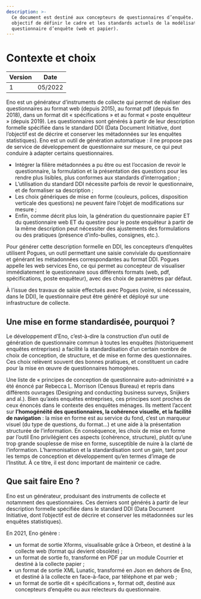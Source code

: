 ```yaml
---
description: >-
  Ce document est destiné aux concepteurs de questionnaires d’enquête. Il a pour
  objectif de définir le cadre et les standards actuels de la modélisation d’un
  questionnaire d’enquête (web et papier).
---
```


# Contexte et choix

| Version | Date    |
| ------- | ------- |
| 1       | 05/2022 |

Eno est un générateur d’instruments de collecte qui permet de réaliser des questionnaires au format web (depuis 2015), au format pdf (depuis fin 2018), dans un format dit « spécifications » et au format « poste enquêteur » (depuis 2019). Les questionnaires sont générés à partir de leur description formelle spécifiée dans le standard DDI (Data Document Initiative, dont l’objectif est de décrire et conserver les métadonnées sur les enquêtes statistiques). Eno est un outil de génération automatique : il ne propose pas de service de développement de questionnaire sur mesure, ce qui peut conduire à adapter certains questionnaires.

* Intégrer la filière métadonnées a pu être ou est l’occasion de revoir le questionnaire, la formulation et la présentation des questions pour les rendre plus lisibles, plus conformes aux standards d’interrogation ;
* L’utilisation du standard DDI nécessite parfois de revoir le questionnaire, et de formaliser sa description ;
* Les choix génériques de mise en forme (couleurs, polices, disposition verticale des questions) ne peuvent faire l’objet de modifications sur mesure ;
* Enfin, comme décrit plus loin, la génération du questionnaire papier ET du questionnaire web ET du questire pour le poste enquêteur à partir de la même description peut nécessiter des ajustements des formulations ou des pratiques (présence d’info-bulles, consignes, etc.).

Pour générer cette description formelle en DDI, les concepteurs d’enquêtes utilisent Pogues, un outil permettant une saisie conviviale du questionnaire et générant les métadonnées correspondantes au format DDI. Pogues appelle les web services Eno, ce qui permet au concepteur de visualiser immédiatement le questionnaire sous différents formats (web, pdf, spécifications, poste enquêteur), avec des choix de paramètres par défaut.

À l’issue des travaux de saisie effectués avec Pogues (voire, si nécessaire, dans le DDI), le questionnaire peut être généré et déployé sur une infrastructure de collecte.&#x20;

## Une mise en forme standardisée, pourquoi ?

Le développement d’Eno, c’est-à-dire la construction d’un outil de génération de questionnaire commun à toutes les enquêtes (historiquement enquêtes entreprises) a facilité la standardisation d’un certain nombre de choix de conception, de structure, et de mise en forme des questionnaires. Ces choix relèvent souvent des bonnes pratiques, et constituent un cadre pour la mise en œuvre de questionnaires homogènes.

Une liste de « principes de conception de questionnaire auto-administré » a été énoncé par Rebecca L. Morrison (Census Bureau) et repris dans différents ouvrages (Designing and conducting business surveys, Snijkers and al.). Bien qu’axés enquêtes entreprises, ces principes sont proches de ceux énoncés dans le contexte des enquêtes ménages. Ils mettent l’accent sur **l’homogénéité des questionnaires, la cohérence visuelle, et la facilité de navigation** : la mise en forme est au service du fond, c’est un marqueur visuel (du type de questions, du format…) et une aide à la présentation structurée de l’information. En conséquence, les choix de mise en forme par l’outil Eno privilégient ces aspects (cohérence, structure), plutôt qu’une trop grande souplesse de mise en forme, susceptible de nuire à la clarté de l’information. L’harmonisation et la standardisation sont un gain, tant pour les temps de conception et développement qu’en termes d’image de l’Institut. À ce titre, il est donc important de maintenir ce cadre.&#x20;

## Que sait faire Eno ?

Eno est un générateur, produisant des instruments de collecte et notamment des questionnaires. Ces derniers sont générés à partir de leur description formelle spécifiée dans le standard DDI (Data Document Initiative, dont l’objectif est de décrire et conserver les métadonnées sur les enquêtes statistiques).

En 2021, Eno génère :

* un format de sortie Xforms, visualisable grâce à Orbeon, et destiné à la collecte web (format qui devient obsolète) ;
* un format de sortie fo, transformé en PDF par un module Courrier et destiné à la collecte papier ;
* un format de sortie XML Lunatic, transformé en Json en dehors de Eno, et destiné à la collecte en face-à-face, par téléphone et par web ;
* un format de sortie dit « spécifications », format odt, destiné aux concepteurs d’enquête ou aux relecteurs du questionnaire.

